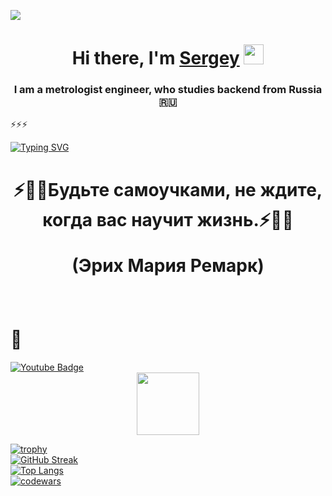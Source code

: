 
![](https://komarev.com/ghpvc/?username=budennovsk)
<h1 align="center">Hi there, I'm <a href="https://daniilshat.ru/" target="_blank">Sergey</a> 
<img src="https://github.com/blackcater/blackcater/raw/main/images/Hi.gif" height="32"/></h1>
<h3 align="center">I am a metrologist engineer, who studies backend from Russia 🇷🇺</h3>
⚡⚡⚡

[![Typing SVG](https://readme-typing-svg.herokuapp.com?color=%2336BCF7&lines=Победит+тот+кто+умней)](https://git.io/typing-svg)
<br>
<h1 align="center">⚡🌱💬Будьте самоучками, не ждите, когда вас научит жизнь.⚡🌱💬 <p>(Эрих Мария Ремарк)</p> </h1>
<br>
<h1>👯  </h1>
<div id="badges">
   <a href="www.lox.ruL">
    <img src="https://img.shields.io/badge/YouTube-red?style=for-the-badge&logo=youtube&logoColor=white" alt="Youtube Badge"/>
  </a>
</div>
<div id="header" align="center">
  <img src="https://media.giphy.com/media/VgI9SujRQ4GlgsWzQv/giphy.gif" width="100"/>
</div>

<!--
**budennovsk/budennovsk** is a ✨ _special_ ✨ repository because its `README.md` (this file) appears on your GitHub profile.

Here are some ideas to get you started:

- 🔭 I’m currently working on ...
- 🌱 I’m currently learning ...
- 👯 I’m looking to collaborate on ...
- 🤔 I’m looking for help with ...
- 💬 Ask me about ...
- 📫 How to reach me: ...
- 😄 Pronouns: ...
- ⚡ Fun fact: ...
-->

[![trophy](https://github-profile-trophy.vercel.app/?username=budennovsk&theme=onedark)](https://github.com/ryo-ma/github-profile-trophy)
<br>
[![GitHub Streak](https://github-readme-streak-stats.herokuapp.com/?user=budennovsk&theme=dark)](https://git.io/streak-stats) 
<br> 
[![Top Langs](https://github-readme-stats.vercel.app/api/top-langs/?username=budennovsk&show_icons=true&theme=radical)](https://github.com/anuraghazra/github-readme-stats)
<br>
[![codewars](https://www.codewars.com/users/budennovsk/badges/large)](https://www.codewars.com/users/budennovsk/badges/large)

